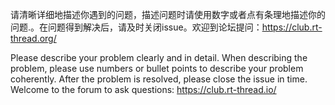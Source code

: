 请清晰详细地描述你遇到的问题，描述问题时请使用数字或者点有条理地描述你的问题.。在问题得到解决后，请及时关闭issue。欢迎到论坛提问：https://club.rt-thread.org/

Please describe your problem clearly and in detail. When describing the problem, please use numbers or bullet points to describe your problem coherently. After the problem is resolved, please close the issue in time. Welcome to the forum to ask questions: https://club.rt-thread.io/

